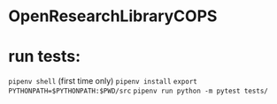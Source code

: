 # OpenResearchLibraryCOPS

# run tests:
`pipenv shell`
(first time only) `pipenv install`
`export PYTHONPATH=$PYTHONPATH:$PWD/src`
`pipenv run python -m pytest tests/`
